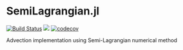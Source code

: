 # SemiLagrangian.jl

[![Build Status](https://travis-ci.org/JuliaVlasov/SemiLagrangian.jl.svg?branch=master)](https://travis-ci.org/JuliaVlasov/SemiLagrangian.jl)
[![](https://img.shields.io/badge/docs-latest-blue.svg)](https://juliavlasov.github.io/SemiLagrangian.jl/latest)
[![codecov](https://codecov.io/gh/JuliaVlasov/SemiLagrangian.jl/branch/master/graph/badge.svg)](https://codecov.io/gh/JuliaVlasov/SemiLagrangian.jl)

Advection implementation using Semi-Lagrangian numerical method
